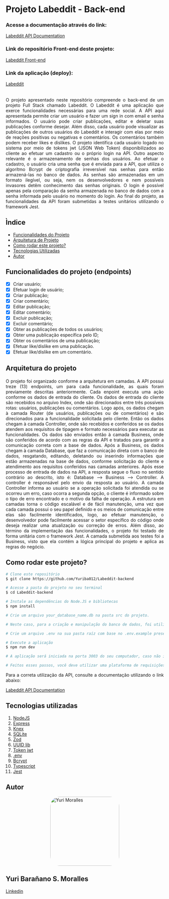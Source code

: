 # Projeto Labeddit - Back-end
### Acesse a documentação através do link: 
[Labeddit API Documentation](https://documenter.getpostman.com/view/25826645/2s93m611yx)

### Link do repositório Front-end deste projeto:
[Labeddit Front-end](https://github.com/Yuriba012/Labeddit-client)

### Link da aplicação (deploy):
[Labeddit](https://labeddit-conway-y.surge.sh/)

<div style="display: flex;justify-content:center;">
</div>
<div style="text-align:justify; margin: 20px 0">
O projeto apresentado neste repositório compreende o back-end de um projeto Full Stack chamado Labeddit. O Labeddit é uma aplicação que exerce funcionalidades necessárias para uma rede social. A API aqui apresentada permite criar um usuário e fazer um sign in com email e senha informados. O usuário pode criar publicações, editar e deletar suas publicações conforme desejar. Além disso, cada usuário pode visualizar as publicações de outros usuários do Labeddit e interagir com elas por meio de reações positivas ou negativas e comentários. Os comentários também podem receber likes e dislikes. O projeto identifica cada usuário logado no sistema por meio de tokens jwt (JSON Web Token) disponibilizados ao cliente ao efetuar um cadastro ou o próprio login na API. Outro aspecto relevante é o armazenamento de senhas dos usuários. Ao efetuar o cadastro, o usuário cria uma senha que é enviada para a API, que utiliza o algorítmo Bcrypt de criptografia irreversível nas senhas para então armazená-las no banco de dados. As senhas são armazenadas em um formato ilegível, ou seja, nem os desenvolvedores e nem possíveis invasores detêm conhecimento das senhas originais. O login é possível apenas pela comparação da senha armazenada no banco de dados com a senha informada pelo usuário no momento do login. Ao final do projeto, as funcionalidades da API foram submetidas a testes unitários utilizando o framework Jest.

## Ìndice

- <a href="#funcionalidades">Funcionalidades do Projeto</a>
- <a href="#arquitetura">Arquitetura de Projeto</a>
- <a href="#rodar">Como rodar este projeto?</a>
- <a href="#tecnologias">Tecnologias Utilizadas</a>
- <a href="#autor">Autor</a>

## Funcionalidades do projeto (endpoints)

- [x] Criar usuário;
- [x] Efetuar login de usuário;
- [x] Criar publicação;
- [x] Criar comentário;
- [x] Editar publicação;
- [x] Editar comentário;
- [x] Excluir publicação;
- [x] Excluir comentário;
- [x] Obter as publicações de todos os usuários;
- [x] Obter uma publicação específica pelo ID;
- [x] Obter os comentários de uma publicação;
- [x] Efetuar like/dislike em uma publicação.
- [x] Efetuar like/dislike em um comentário.

## Arquitetura do projeto
<div style="text-align:justify; margin: 20px 0">
O projeto foi organizado conforme a arquitetura em camadas. A API possui treze (13) endpoints, um para cada funcionalidade, as quais foram previamente descritas anteriormente. Cada enpoint executa uma ação conforme os dados de entrada do cliente. Os dados de entrada do cliente são recebidos no arquivo Index, onde são direcionados entre três possíveis rotas: usuários, publicações ou comentários. Logo após, os dados chegam à camada Router (de usuários, publicações ou de comentários) e são direcionados para a funcionalidade solicitada pelo cliente. Então os dados chegam à camada Controller, onde são recebidos e conferidos se os dados atendem aos requisitos de tipagem e formato necessários para executar as funcionalidades. Os dados são enviados então à camada Business, onde são conferidos de acordo com as regras da API e tratados para garantir a comunicação correta com a base de dados. Após a Business, os dados chegam à camada Database, que faz a comunicação direta com o banco de dados, resgatando, editando, deletando ou inserindo informações que estão armazenadas na base de dados, conforme solicitação do cliente e atendimento aos requisitos conferidos nas camadas anteriores. Após esse processo de entrada de dados na API, a resposta segue o fluxo no sentido contrário ao descrito, isto é: Database --> Business --> Controller. A controller é responsável pelo envio da resposta ao usuário. A camada Controller informa ao usuário se a operação solicitada foi atendida ou se ocorreu um erro, caso ocorra a segunda opção, o cliente é informado sobre o tipo de erro encontrado e o motivo da falha de operação. A estrutura em camadas torna o código escalável e de fácil manutenção, uma vez que cada camada possui o seu papel definido e os meios de comunicação entre elas são facilmente identificados, logo, ao efetuar manutenção, o desenvolvedor pode facilmente acessar o setor específico do código onde deseja realizar uma atualização ou correção de erros. Além disso, ao término da implementação das funcionalidades, o projeto foi testado de forma unitária com o framework Jest. A camada submetida aos testes foi a Business, visto que ela contém a lógica principal do projeto e aplica as regras do negócio.
</div>
        
## Como rodar este projeto?

```bash
# Clone este repositório
$ git clone https://github.com/Yuriba012/Labeddit-backend

# Acesse a pasta do projeto no seu terminal
$ cd Labeddit-backend

# Instale as dependências do Node.JS e bibliotecas
$ npm install

# Crie um arquivo your_database_name.db na pasta src do projeto.

# Neste caso, para a criação e manipulação do banco de dados, foi utilizado o SQLite. Se deseja utilizar também o SQLite, crie um servidor com o VSCode selecionando a opção SQLite e vincule ao seu arquivo.db criado anteriormente.

# Crie um arquivo .env na sua pasta raíz com base no .env.example presenta na pasta do projeto.

# Execute a aplicação
$ npm run dev

# A aplicação será iniciada na porta 3003 do seu computador, caso não indique outra porta no seu arquivo .env.

# Feitos esses passos, você deve utilizar uma plataforma de requisições HTTP como o Postman para utilizar os endpoints da API ou construir sua própria interface gráfica para efetuar as requisições como client-side.
```
Para a correta utilização da API, consulte a documentação utilizando o link abaixo:

[Labeddit API Documentation](https://documenter.getpostman.com/view/25826645/2s93m611yx)

## Tecnologias utilizadas

1. [NodeJS](https://nodejs.org/en)
2. [Express](https://expressjs.com/pt-br/)
3. [Knex](https://knexjs.org/)
4. [SQLite](https://www.sqlite.org/index.html)
5. [Zod](https://zod.dev/)
6. [UUID lib](https://www.npmjs.com/package/uuid)
7. [Token jwt](https://www.npmjs.com/package/jsonwebtoken)
8. [.env](https://www.dotenv.org/)
9. [Bcrypt](https://www.npmjs.com/package/bcrypt)
10. [Typescript](https://www.typescriptlang.org/)
11. [Jest](https://jestjs.io/)

## Autor

<div style="display: flex;justify-content:center;">
<img src="https://media.licdn.com/dms/image/D4D03AQGRDaGGibo_9w/profile-displayphoto-shrink_800_800/0/1678072127127?e=1688601600&v=beta&t=VkM45PBO91yzTx6iDvGnd7O3lqHX29cPHcg9SIUNSAM" alt="Yuri Moralles" style="width: 220px; border-radius: 30px;"/>
</div>

## Yuri Barañano S. Moralles

[Linkedin](https://www.linkedin.com/in/yuri-moralles-ab752291/)

